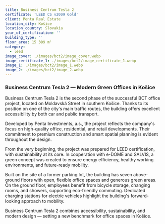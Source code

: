 ```yaml
---
title: Business Centrum Tesla 2
certificate: 'LEED CS v2009 Gold'
client: Penta Real Estate
location_city: Košice
location_country: Slovakia
year_of_certification: ''
building_type: ''
floor_area: 15 389 m²
category:
  - leed
image_cover: ./images/bct2/image_cover.webp
image_certificate_1: ./images/bct2/image_certificate_1.webp
image_1: ./images/bct2/image_1.webp
image_2: ./images/bct2/image_2.webp
---
```


### Business Centrum Tesla 2 — Modern Green Offices in Košice

Business Centrum Tesla 2 is the second phase of the successful BCT office project, located on Moldavská Street in southern Košice. Thanks to its position on one of the city's main traffic routes, the building offers excellent accessibility by both car and public transport.

Developed by Penta Investments, a.s., the project reflects the company's focus on high-quality office, residential, and retail developments. Their commitment to premium construction and smart spatial planning is evident throughout the design.

From the very beginning, the project was prepared for LEED certification, with sustainability at its core. In cooperation with e-DOME and SALVIS, a green concept was created to ensure energy efficiency, healthy working environments, and future-ready mobility.

Built on the site of a former parking lot, the building has seven above-ground floors with open, flexible office spaces and generous green areas. On the ground floor, employees benefit from bicycle storage, changing rooms, and showers, supporting eco-friendly commuting. Dedicated charging stations for electric vehicles highlight the building's forward-looking approach to mobility.

Business Centrum Tesla 2 combines accessibility, sustainability, and modern design — setting a new benchmark for office spaces in Košice.

